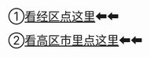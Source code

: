 <p><font size="5">①<a href="http://theyiqilai.com/?t/12.html" target="_self" title="" class="">看经区点这里</a>⬅</font><span style="font-size: x-large;">⬅</span></p><p><font size="5">②<a href="http://theyiqilai.com/?t/10.html" target="_self" title="" class="">看高区市里点这里</a></font><span style="font-size: x-large;">⬅</span><span style="font-size: x-large;">⬅</span></p>
